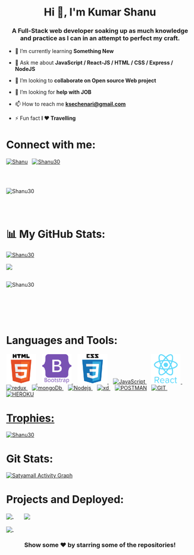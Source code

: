 <h1 align="center">Hi 👋, I'm Kumar Shanu</h1>
<h3 align="center">A Full-Stack web developer soaking up as much knowledge and practice as I can in an attempt to perfect my craft.</h3>


- 🌱 I’m currently learning **Something New**

- 💬 Ask me about **JavaScript / React-JS / HTML / CSS / Express / NodeJS**

- 👯 I’m looking to **collaborate on Open source Web project**

- 🤔 I’m looking for **help with JOB**

- 📫 How to reach me **ksechenari@gmail.com**

- ⚡ Fun fact **I ❤️ Travelling**

# Connect with me:
<p align="left">

<a href="https://www.linkedin.com/in/kumar-shanu-a73636140/" target="blank"><img align="center" src="https://cdn.jsdelivr.net/npm/simple-icons@3.0.1/icons/linkedin.svg" alt="Shanu" height="30" width="40" /></a>&nbsp;&nbsp;
<a href="https://codesandbox.io/u/Shanu30" target="blank"><img align="center" src="https://raw.githubusercontent.com/rahuldkjain/github-profile-readme-generator/master/src/images/icons/Social/codesandbox.svg" alt="Shanu30"    height="40" /></a>&nbsp;&nbsp;

</p>

</br>
</br>

<p align="left"> <img src="https://komarev.com/ghpvc/?username=Shanu30&label=Profile%20views&color=129e00&style=plastic" alt="Shanu30" height="50" /> </p>

</br>
</br>


# 📊 My GitHub Stats:

<p align="left">
    <a href="https://github.com/Shanu30/github-readme-streak-stats">
        <img title="🔥 Get streak stats for your profile at git.io/streak-stats" alt="Shanu30" src="https://github-readme-streak-stats.herokuapp.com/?user=Shanu30&theme=black-ice&hide_border=true&stroke=0000&background=060A0CD0"/>
    </a>
</p>

<a href="https://github.com/Shanu30/github-readme-stats">
<img align="center" src="https://github-readme-stats.vercel.app/api?username=Shanu30&&show_icons=true&count_private=true&title_color=bb2acf&icon_color=bb2acf&text_color=151515&bg_color=ffffff"/>
</a>
<br/>
<br/>
<p><img align="left" src="https://github-readme-stats.vercel.app/api/top-langs?username=Shanu30&show_icons=true&locale=en&layout=compact" alt="Shanu30" /></p>

<br/>
<br/>
<br/>
<br/>
<br/>
<br/>

# Languages and Tools:
<p align="left"> 
<a href="https://www.w3.org/html/" target="_blank"> <img src="https://raw.githubusercontent.com/devicons/devicon/master/icons/html5/html5-original-wordmark.svg" alt="html5" width="80" height="80"/> </a>&nbsp;&nbsp; 
<a href="https://getbootstrap.com" target="_blank"> <img src="https://raw.githubusercontent.com/devicons/devicon/master/icons/bootstrap/bootstrap-plain-wordmark.svg" alt="bootstrap" width="80" height="80"/> </a>&nbsp;&nbsp; 
<a href="https://www.w3schools.com/css/" target="_blank"> <img src="https://raw.githubusercontent.com/devicons/devicon/master/icons/css3/css3-original-wordmark.svg" alt="css3" width="80" height="80"/> </a>&nbsp;&nbsp;
<a href="https://www.javascript.com/" target="_blank"> <img src="https://cdn.worldvectorlogo.com/logos/logo-javascript.svg" alt="JavaScript" width="80" height="80"/> </a>&nbsp;&nbsp; 
<a href="https://reactjs.org/" target="_blank"> <img src="https://raw.githubusercontent.com/devicons/devicon/master/icons/react/react-original-wordmark.svg" alt="react" width="80" height="80"/> </a>&nbsp;&nbsp;
<a href="https://redux.js.org/" target="_blank"> <img src="https://cdn.worldvectorlogo.com/logos/redux.svg" alt="redux" width="80" height="80"/> </a>&nbsp;&nbsp;
<a href="https://www.mongodb.com/" target="_blank"> <img src="https://www.vectorlogo.zone/logos/mongodb/mongodb-icon.svg" alt="mongoDb" width="80" height="80"/> </a>&nbsp;&nbsp;
<a href="https://nodejs.org/en/" target="_blank"> <img src="https://cdn.worldvectorlogo.com/logos/nodejs-icon.svg" alt="Nodejs" width="80" height="80"/> </a>&nbsp;&nbsp;
<a href="https://expressjs.com/" target="_blank"> <img src="https://www.vectorlogo.zone/logos/expressjs/expressjs-icon.svg" alt="xd" width="80" height="80"/> </a>&nbsp;&nbsp;
<a href="https://postman.com" target="_blank" rel="noreferrer"> <img src="https://www.vectorlogo.zone/logos/getpostman/getpostman-icon.svg" alt="POSTMAN" width="80" height="80"/></a>&nbsp;&nbsp;
<a href="https://git-scm.com/" target="_blank" rel="noreferrer"><img src="https://www.vectorlogo.zone/logos/git-scm/git-scm-icon.svg" alt="GIT" width="80" height="80"/>       
</a>&nbsp;&nbsp;
<a href="https://heroku.com" target="_blank" rel="noreferrer"><img src="https://www.vectorlogo.zone/logos/heroku/heroku-icon.svg" alt="HEROKU" width="80" height="80"/> 
</p>

# Trophies:
<p align="left"> <a href="https://github.com/ryo-ma/github-profile-trophy"><img src="https://github-profile-trophy.vercel.app/?username=Shanu30" alt="Shanu30" /></a> </p>

# Git Stats:
<a href="https://github.com/Shanu30/github-readme-activity-graph"><img alt="Satyamall Activity Graph" src="https://activity-graph.herokuapp.com/graph?username=Shanu30&bg_color=0D1117&color=5BCDEC&line=5BCDEC&point=FFFFFF&hide_border=true" /></a>

# Projects and Deployed: 

<a href="https://github.com/Shanu30/Project_ZOSTEL">
 <img align="center" src="https://github-readme-stats.vercel.app/api/pin/?username=Shanu30&repo=Project_ZOSTEL&cache_seconds=86400&theme=swift" />
</a>&nbsp;&nbsp;&nbsp;&nbsp;&nbsp;&nbsp;
<a href="https://github.com/Shanu30/Martine-clone">
 <img align="center" src="https://github-readme-stats.vercel.app/api/pin/?username=Shanu30&repo=Martine-clone&cache_seconds=86400&theme=swift" />
</a>
</br>
</br>
<a href="https://github.com/Shanu30/greenhouse-clone">
 <img align="center" src="https://github-readme-stats.vercel.app/api/pin/?username=Shanu30&repo=greenhouse-clone&cache_seconds=86400&theme=swift" />
</a>&nbsp;&nbsp;&nbsp;&nbsp;&nbsp;&nbsp;
<div align="center">

### Show some ❤️ by starring some of the repositories!

</div>
